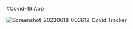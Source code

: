 #Covid-19 App

![Screenshot_20230618_003612_Covid Tracker](https://github.com/samyak2403/CovidTracker-App/assets/136222409/8908ca63-9b97-40e5-9e17-bcbd314ba81d)
